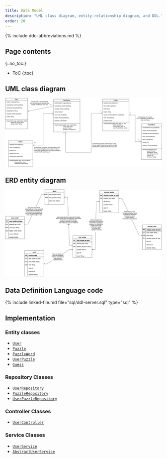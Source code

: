 ```yaml
---
title: Data Model
description: "UML class diagram, entity-relationship diagram, and DDL."
order: 20
---
```


{% include ddc-abbreviations.md %}

## Page contents
{:.no_toc:}

- ToC
{:toc}

## UML class diagram

[![CrossFyre UML Class Diagram](img/CrossFyre-UML.drawio.svg)](pdf/CrossFyre-UML.drawio.pdf)

## ERD entity diagram

[![CrossFyre ERD Entity Diagram](img/CrossFyre-ERD.drawio.svg)](pdf/CrossFyre-ERD.drawio.pdf)

## Data Definition Language code

{% include linked-file.md file="sql/ddl-server.sql" type="sql" %}


## Implementation


### Entity classes

- [`User`](https://github.com/ddc-java-21/crossfyre/blob/main/server/src/main/java/edu/cnm/deepdive/crossfyre/model/entity/User.java)
- [`Puzzle`](https://github.com/ddc-java-21/crossfyre/blob/main/server/src/main/java/edu/cnm/deepdive/crossfyre/model/entity/Puzzle.java)
- [`PuzzleWord`](https://github.com/ddc-java-21/crossfyre/blob/main/server/src/main/java/edu/cnm/deepdive/crossfyre/model/entity/PuzzleWord.java)
- [`UserPuzzle`](https://github.com/ddc-java-21/crossfyre/blob/main/server/src/main/java/edu/cnm/deepdive/crossfyre/model/entity/UserPuzzle.java)
- [`Guess`](https://github.com/ddc-java-21/crossfyre/blob/main/server/src/main/java/edu/cnm/deepdive/crossfyre/model/entity/Guess.java)


### Repository Classes

- [`UserRepository`](https://github.com/ddc-java-21/crossfyre/blob/c405eaffd00715d02b785b7b48946ccb49a3c6d7/server/src/main/java/edu/cnm/deepdive/crossfyre/service/dao/UserRepository.java)
- [`PuzzleRepository`](https://github.com/ddc-java-21/crossfyre/blob/cb016ba49b204a210a6aa7bb9293da38a1e08e2d/server/src/main/java/edu/cnm/deepdive/crossfyre/service/dao/PuzzleRepository.java)
- [`UserPuzzleRepository`](https://github.com/ddc-java-21/crossfyre/blob/cb016ba49b204a210a6aa7bb9293da38a1e08e2d/server/src/main/java/edu/cnm/deepdive/crossfyre/service/dao/UserPuzzleRepository.java)


### Controller Classes

- [`UserController`](https://github.com/ddc-java-21/crossfyre/blob/main/server/src/main/java/edu/cnm/deepdive/crossfyre/controller/UserController.java)


### Service Classes

- [`UserService`](https://github.com/ddc-java-21/crossfyre/blob/main/server/src/main/java/edu/cnm/deepdive/crossfyre/service/UserService.java)
- [`AbstractUserService`](https://github.com/ddc-java-21/crossfyre/blob/main/server/src/main/java/edu/cnm/deepdive/crossfyre/service/AbstractUserService.java)



